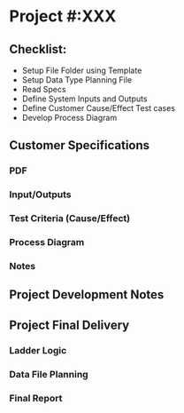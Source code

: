 # Project #:XXX
## Checklist:
- Setup File Folder using Template
- Setup Data Type Planning File
- Read Specs
- Define System Inputs and Outputs
- Define Customer Cause/Effect Test cases
- Develop Process Diagram
## Customer Specifications
### PDF
### Input/Outputs
### Test Criteria (Cause/Effect)
### Process Diagram
### Notes
## Project Development Notes
## Project Final Delivery
### Ladder Logic
### Data File Planning
### Final Report
